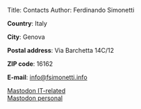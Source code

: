 Title: Contacts
Author: Ferdinando Simonetti

**Country**: Italy

**City**: Genova

**Postal address**: Via Barchetta 14C/12

**ZIP code**: 16162

**E-mail**: [info@fsimonetti.info](mailto:info@fsimonetti.info)

<div name=mastodon-work>
<a rel="me" href="https://fosstodon.org/@rimmon1971">Mastodon IT-related</a>
</div>

<div name=mastodon-personal>
<a rel="me" href="https://mastodon.uno/@rimmon1971">Mastodon personal</a>
</div>